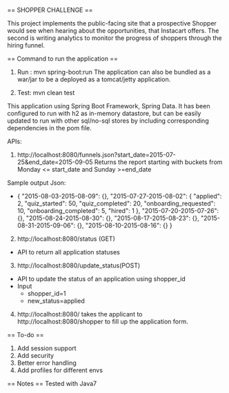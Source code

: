 == SHOPPER CHALLENGE ==

This project implements the public-facing site that a prospective Shopper would see when hearing about the opportunities,
 that Instacart offers. The second is writing analytics to monitor the progress of shoppers through the hiring funnel.



== Command to run the application ==

1) Run : mvn spring-boot:run
The application can also be bundled as a war/jar to be a deployed as a tomcat/jetty application.

2) Test: mvn clean test

This application using Spring Boot Framework, Spring Data.
It has been configured to run with h2 as in-memory datastore, but can be easily updated to run
with other sql/no-sql stores by including corresponding dependencies in the pom file.

APIs:
1) http://localhost:8080/funnels.json?start_date=2015-07-25&end_date=2015-09-05
Returns the report starting with buckets from Monday <= start_date and Sunday >=end_date

Sample output Json:

 - {
     "2015-08-03-2015-08-09": {},
     "2015-07-27-2015-08-02": {
       "applied": 2,
       "quiz_started": 50,
       "quiz_completed": 20,
       "onboarding_requested": 10,
       "onboarding_completed": 5,
       "hired": 1
     },
     "2015-07-20-2015-07-26": {},
     "2015-08-24-2015-08-30": {},
     "2015-08-17-2015-08-23": {},
     "2015-08-31-2015-09-06": {},
     "2015-08-10-2015-08-16": {}
   }
   
2) http://localhost:8080/status (GET)
 - API to return all application statuses

3) http://localhost:8080/update_status(POST)
 - API to update the status of an application using shopper_id
 - Input
    - shopper_id=1
    - new_status=applied

4) http://localhost:8080/ takes the applicant to 
    http://localhost:8080/shopper to fill up the application form.


== To-do == 
1) Add session support
2) Add security
3) Better error handling
4) Add profiles for different envs


== Notes ==
Tested with Java7